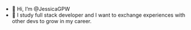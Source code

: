 - 👋 Hi, I’m @JessicaGPW
- 👀 I study full stack developer and I want to exchange experiences with other devs to grow in my career.
